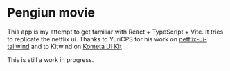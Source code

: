 # Pengiun movie

This app is my attempt to get familiar with React + TypeScript + Vite. It tries to replicate the netflix ui. Thanks to YuriCPS for his work on [netflix-ui-tailwind](https://github.com/YuriCPS/netflix-ui-tailwind-stydcpnts/) and to Kitwind on [Kometa UI Kit](https://kitwind.io/products/kometa/)

This is still a work in progress.
